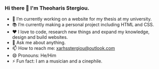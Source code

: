 ### Hi there 👋 I'm Theoharis Stergiou.

- 🔭 I’m currently working on a website for my thesis at my university.
- 📚 I’m currently making a personal project including HTML and CSS.
- ❤️ I love to code, research new things and expand my knowledge, design and build websites.
- 💬 Ask me about anything.
- 📫 How to reach me: xarhsstergiou@outlook.com
- 😄 Pronouns: He/Him
- ⚡ Fun fact: I am a musician and a cinephile.
